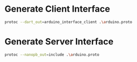 # Generate Client Interface
```sh
protoc --dart_out=arduino_interface_client .\arduino.proto
```

# Generate Server Interface
```sh
protoc --nanopb_out=include .\arduino.proto
```